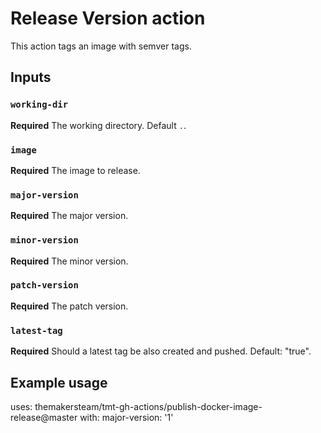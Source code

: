 # Release Version action

This action tags an image with semver tags.

## Inputs

### `working-dir`

**Required** The working directory. Default `.`.

### `image`

**Required** The image to release.

### `major-version`

**Required** The major version.

### `minor-version`

**Required** The minor version.

### `patch-version`

**Required** The patch version.

### `latest-tag`

**Required** Should a latest tag be also created and pushed. Default: "true".

## Example usage

uses: themakersteam/tmt-gh-actions/publish-docker-image-release@master
with:
  major-version: '1'
